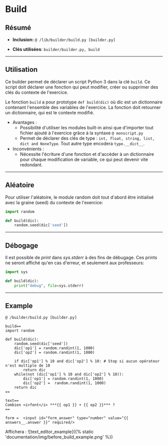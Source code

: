 # Build

## Résumé


* **Inclusion:** `@ /lib/builder/build.py [builder.py]`

* **Clés utilisées**: `builder/builder.py, build`
___



## Utilisation
Ce builder permet de déclarer un script Python 3 dans la clé `build`.
Ce script doit déclarer une fonction qui peut modifier, créer ou
supprimer des clés du contexte de l'exercice.

Le fonction `build` a pour prototype `def build(dic)` où dic est un dictionnaire
contenant l'ensemble des variables de l'exercice. La fonction doit retourner un
dictionnaire, qui est le contexte modifié.


* Avantages :
    * Possibilité d'utiliser les modules built-in ainsi que d'importer tout fichier
      ajouté à l'exercice grâce à la syntaxe `@ monscript.py`
    * Permet de déclarer des clés de type : 
      `int, float, string, list, dict and NoneType`. Tout autre type encodera
      `type.__dict__`.
* Inconvénients :
    * Nécessite l'écriture d'une fonction et d'accèder à un dictionnaire
      pour chaque modification de variable, ce qui peut devenir vite redondant.
___



## Aléatoire
Pour utiliser l'aléatoire, le module random doit tout d'abord être initialisé avec
la graine (seed) du contexte de l'exercice:
```python
import random

def build(dic):
    random.seed(dic['seed'])
```
___



## Débogage
Il est possible de *print* dans *sys.stderr* à des fins de débugage. Ces prints
ne seront affiché qu'en cas d'erreur, et seulement aux professeurs:
```python
import sys

def build(dic):
    print("debug", file=sys.stderr)
```
___



## Example
```
@ /builder/build.py [builder.py]

build==
import random

def build(dic):
    random.seed(dic['seed'])
    dic['op1'] = random.randint(1, 1000)
    dic['op2'] = random.randint(1, 1000)
    
    if dic['op1'] % 10 and dic['op2'] % 10: # Stop si aucun opérateur n'est multiple de 10
        return dic
    while(not (dic['op1'] % 10 and dic['op2'] % 10)):
        dic['op1'] = random.randint(1, 1000)
        dic['op2'] =  random.randint(1, 1000)
    return dic
==

text==
Combien <i>font</i> ***{{ op1 }} + {{ op2 }}*** ?
==

form =  <input id="form_answer" type="number" value="{{ answers__.answer }}" required/>
```

Affichera :
![text_editor_example]({% static 'documentation/img/before_build_example.png' %})












